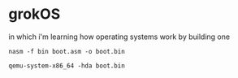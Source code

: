 # grokOS

in which i'm learning how operating systems work by building one

```
nasm -f bin boot.asm -o boot.bin

qemu-system-x86_64 -hda boot.bin
```
